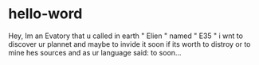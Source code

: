 # hello-word

Hey,
Im an Evatory that u called in earth " Elien " named " E35 "
i wnt to discover ur plannet and maybe to invide it soon if its worth to distroy or to mine hes sources
and as ur language said:
to soon...
